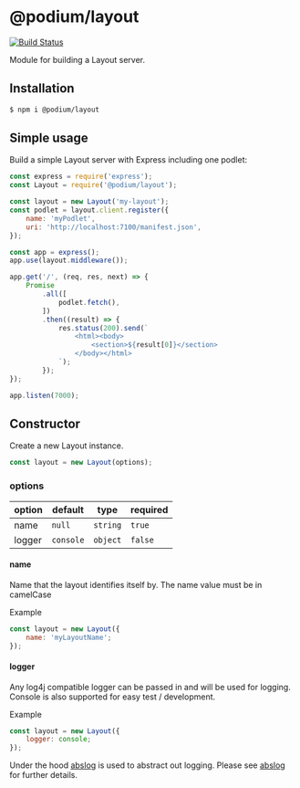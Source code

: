 # @podium/layout

[![Build Status](https://travis.schibsted.io/Podium/layout.svg?token=qt273uGfEz64UyWuNHJ1&branch=master)](https://travis.schibsted.io/Podium/layout)

Module for building a Layout server.


## Installation

```bash
$ npm i @podium/layout
```

## Simple usage

Build a simple Layout server with Express including one podlet:

```js
const express = require('express');
const Layout = require('@podium/layout');

const layout = new Layout('my-layout');
const podlet = layout.client.register({
    name: 'myPodlet',
    uri: 'http://localhost:7100/manifest.json',
});

const app = express();
app.use(layout.middleware());

app.get('/', (req, res, next) => {
    Promise
        .all([
            podlet.fetch(),
        ])
        .then((result) => {
            res.status(200).send(`
                <html><body>
                    <section>${result[0]}</section>
                </body></html>
            `);
        });
});

app.listen(7000);
```



## Constructor

Create a new Layout instance.

```js
const layout = new Layout(options);
```

### options

| option         | default   | type     | required |
| -------------- | --------- | -------- | -------- |
| name           | `null`    | `string` | `true`   |
| logger         | `console` | `object` | `false`  |

#### name

Name that the layout identifies itself by. The name value must be in camelCase

Example

```js
const layout = new Layout({
    name: 'myLayoutName';
});
```

#### logger

Any log4j compatible logger can be passed in and will be used for logging.
Console is also supported for easy test / development.

Example

```js
const layout = new Layout({
    logger: console;
});
```

Under the hood [abslog](https://github.com/trygve-lie/abslog) is used to
abstract out logging. Please see [abslog](https://github.com/trygve-lie/abslog)
for further details.
